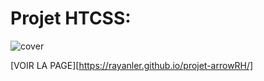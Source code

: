 # Projet HTCSS: 
![cover](https://www.dcplanet.fr/wp-content/uploads/2013/08/Arrow-Saison2.jpg)

[VOIR LA PAGE][https://rayanler.github.io/projet-arrowRH/]